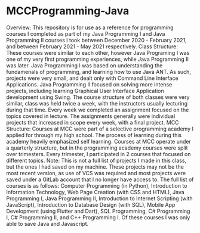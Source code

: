 # MCCProgramming-Java
Overview:
This repository is for use as a reference for programming courses I completed as part of my Java Programming I and Java Programming II courses I took between December 2020 - February 2021, and between February 2021 - May 2021 respectively.
Class Structure:
These courses were similar to each other, however Java Programing I was one of my very first programming experiences, while Java Programming II was later. Java Programming I was based on understanding the fundamenals of programming, and learning how to use Java ANT. As such, projects were very small, and dealt only with Command Line Interface Applications. Java Programming II focused on solving more intense projects, including learning Graphical User Interface Application development using Swing. The course structure of both classes were very similar, class was held twice a week, with the instructors usually lecturing during that time. Every week we completed an assignment focused on the topics covered in lecture. The assignments generally were individual projects that increased in scope every week, with a final project.
MCC Structure:
Courses at MCC were part of a selective programming academy I applied for through my high school. The process of learning during this academy heavily emphasized self learning. Courses at MCC operate under a quarterly structure, but in the programming academy courses were split over trimesters. Every trimester, I participated in 2 courses that focused on different topics.
Note:
This is not a full list of projects I made in this class, but the ones I had saved on my machine. These projects may not be the most recent version, as use of VCS was required and most projects were saved under a GitLab account that I no longer have access to. The full list of courses is as follows: Computer Programming (in Python), Introduction to Information Technology, Web Page Creation (with CSS and HTML), Java Programming I, Java Programming II, Introduction to Internet Scripting (with JavaScript), Introduction to Database Design (with SQL), Mobile App Development (using Flutter and Dart), SQL Programming, C# Programming I, C# Programming II, and C++ Programming I. Of these courses I was only able to save Java and Javascript.
